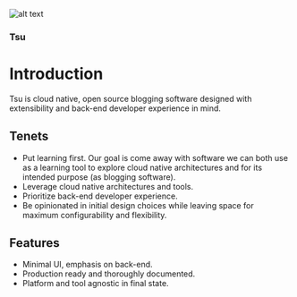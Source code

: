 ![alt text](https://s3.amazonaws.com/tsu-emshea/snowflake-clipart-1.jpg?response-content-disposition=inline&X-Amz-Security-Token=AgoGb3JpZ2luECUaCXVzLXdlc3QtMiKAAmuydWv6M6TeLoaliIRIOmBOodBrzhHwZjrFTEYU8cP2BsPEHYBtAtjdqro7qH7hHwQ9VCiqPXkYhcm2DKCUzqgMzhWTChaidhRE0Szj96p0G%2BVVG2hIOBYiGYUMcNAD%2FyhLX1j0wxg%2F0fJt6dIHRZmENpjLVyCiKpfBdu0JHdWSsHqzeMSv7tTPXdZUhVCqgSASjrYlyONDWGxK77srDjYQSfB3a4Kyuw4wPiUnYtio%2FKU279qY7yVPgI9X2Xo5YicoSmdgM82f%2B22VC01HpstX8ZiClRdQjEJQYYWwCwq24tLhD5208A5An72Tdrq6%2BvEuZd0CWLDkUMCCMHxMUQ0qnQIIahABGgw3ODk4OTY1NjE1NTMiDG1xtcZSDjBVk8xv0Cr6AeEbu%2BqLgxsKvVs3eueQqvCupJhBv2YotUE%2BWcdYcmzxg3w5Iom4eZWQFTfcQz1axildEKfR1b4Y3qHHfZWcSCWw0%2BNdwBfkttrb9iWOACROUHsGYdiz1V8IJT7xaL8LDzcBafoS9QJxN8eqT%2BDvKSrqpH39SrYkdiVzpbtvXM3eR%2BhkNzimcAEW6F%2B2vpmoaO1XNcwO65Hz%2BGXFaiR%2BpRouP8dgUl%2BmUZGBb6n7T922BcAmjvVLa28SLqDey8hqoKgXJXk%2FaFVaJwT15CA51MLb%2BzZJuiLt5YC%2FB0buThwhbZCvrZY%2FUcVgTxKLus8Y%2FzaEqqZFq1fh200w1I7L3QU%3D&X-Amz-Algorithm=AWS4-HMAC-SHA256&X-Amz-Date=20181002T013153Z&X-Amz-SignedHeaders=host&X-Amz-Expires=300&X-Amz-Credential=ASIA3P2MBAOI45WXYBLX%2F20181002%2Fus-east-1%2Fs3%2Faws4_request&X-Amz-Signature=f384be5417923e952a53792298f38d1ded3d8b5c0e4e738bce41e61f17643837 "Tsu Snowflake Logo")
### Tsu

# Introduction
Tsu is cloud native, open source blogging software designed with extensibility and back-end developer experience in mind.

## Tenets
- Put learning first.
  Our goal is come away with software we can both use as a learning tool to explore cloud native architectures and for its intended purpose (as blogging software).  
- Leverage cloud native architectures and tools.
- Prioritize back-end developer experience.
- Be opinionated in initial design choices while leaving space for maximum configurability and flexibility.

## Features
- Minimal UI, emphasis on back-end.
- Production ready and thoroughly documented.
- Platform and tool agnostic in final state.
